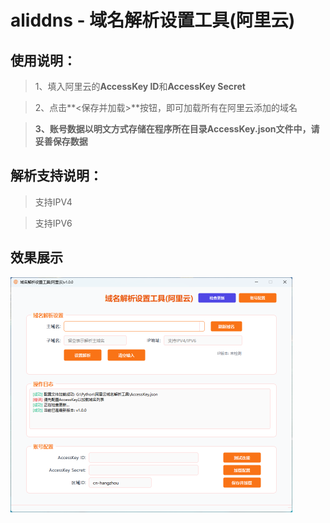 # aliddns - 域名解析设置工具(阿里云)

## 使用说明：
>1、填入阿里云的**AccessKey lD**和**AccessKey Secret**

>2、点击**<保存并加载>**按钮，即可加载所有在阿里云添加的域名

>**3、账号数据以明文方式存储在程序所在目录AccessKey.json文件中，请妥善保存数据**

## 解析支持说明：
>支持IPV4

>支持IPV6

## 效果展示

<img src="https://github.com/QsSama-W/aliddns/blob/main/20251010-205426.png" style="zoom:50%;" />
